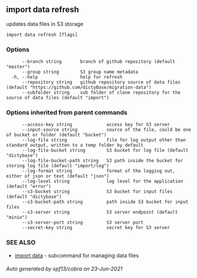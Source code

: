 ## import data refresh

updates data files in S3 storage

```
import data refresh [flags]
```

### Options

```
      --branch string       branch of github repository (default "master")
      --group string        S3 group name metadata
  -h, --help                help for refresh
      --repository string   github repository source of data files (default "https://github.com/dictyBase/migration-data")
      --subfolder string    sub folder of clone repository for the source of data files (default "import")
```

### Options inherited from parent commands

```
      --access-key string             access key for S3 server
      --input-source string           source of the file, could be one of bucket or folder (default "bucket")
      --log-file string               file for log output other than standard output, written to a temp folder by default
      --log-file-bucket string        S3 bucket for log file (default "dictybase")
      --log-file-bucket-path string   S3 path inside the bucket for storing log file (default "import/log")
      --log-format string             format of the logging out, either of json or text (default "json")
      --log-level string              log level for the application (default "error")
      --s3-bucket string              S3 bucket for input files (default "dictybase")
      --s3-bucket-path string         path inside S3 bucket for input files
      --s3-server string              S3 server endpoint (default "minio")
      --s3-server-port string         S3 server port
      --secret-key string             secret key for S3 server
```

### SEE ALSO

* [import data](import_data.md)	 - subcommand for managing data files

###### Auto generated by spf13/cobra on 23-Jun-2021
